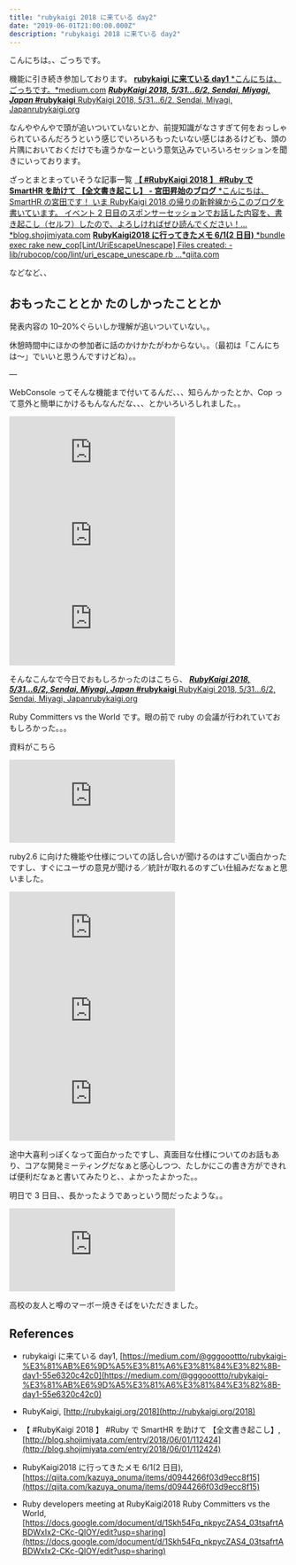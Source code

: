 ```yaml
---
title: "rubykaigi 2018 に来ている day2"
date: "2019-06-01T21:00:00.000Z"
description: "rubykaigi 2018 に来ている day2"
---
```


こんにちは。、ごっちです。

機能に引き続き参加しております。
[**rubykaigi に来ている day1**
*こんにちは、ごっちです。*medium.com](https://medium.com/@gggooottto/rubykaigi-%E3%81%AB%E6%9D%A5%E3%81%A6%E3%81%84%E3%82%8B-day1-55e6320c42c0)
[**_RubyKaigi 2018, 5/31...6/2, Sendai, Miyagi, Japan_ #rubykaigi**
RubyKaigi 2018, 5/31...6/2, Sendai, Miyagi, Japanrubykaigi.org](http://rubykaigi.org/2018)

なんややんやで頭が追いついていないとか、前提知識がなさすぎて何をおっしゃられているんだろうという感じでいろいろもったいない感じはあるけども、頭の片隅においておくだけでも違うかなーという意気込みでいろいろセッションを聞きにいっております。

ざっとまとまっていそうな記事一覧
[**【 #RubyKaigi 2018 】 #Ruby で SmartHR を助けて 【全文書き起こし】 - 宮田昇始のブログ**
*こんにちは、SmartHR の宮田です！ いま RubyKaigi 2018 の帰りの新幹線からこのブログを書いています。 イベント 2 日目のスポンサーセッションでお話した内容を、書き起こし（セルフ）したので、よろしければぜひ読んでください！…*blog.shojimiyata.com](http://blog.shojimiyata.com/entry/2018/06/01/112424)
[**RubyKaigi2018 に行ってきたメモ 6/1(2 日目)**
*bundle exec rake new_cop\[Lint/UriEscapeUnescape\] Files created: - lib/rubocop/cop/lint/uri_escape_unescape.rb …*qiita.com](https://qiita.com/kazuya_onuma/items/d0944266f03d9ecc8f15)

などなど、、

## おもったこととか たのしかったこととか

発表内容の 10–20%ぐらいしか理解が追いついていない。。

休憩時間中にほかの参加者に話のかけかたがわからない。。（最初は「こんにちは〜」でいいと思うんですけどね）。。

—

WebConsole ってそんな機能まで付いてるんだ、、、知らんかったとか、Cop って意外と簡単にかけるもんなんだな、、、とかいろいろしれました。。

<iframe src="https://medium.com/media/ce7f1e5cd32fcc176360c1217e0d1590" frameborder=0></iframe>

<iframe src="https://medium.com/media/0fbc89fc36754392fcec4cd1362afeb6" frameborder=0></iframe>

<iframe src="https://medium.com/media/9e204d64c6b9c0cd52956847574c43e2" frameborder=0></iframe>

そんなこんなで今日でおもしろかったのはこちら、
[**_RubyKaigi 2018, 5/31...6/2, Sendai, Miyagi, Japan_ #rubykaigi**
RubyKaigi 2018, 5/31...6/2, Sendai, Miyagi, Japanrubykaigi.org](http://rubykaigi.org/2018/presentations/rubylangorg.html#jun01)

Ruby Committers vs the World です。眼の前で ruby の会議が行われていておもしろかった。。。

資料がこちら

<iframe src="https://medium.com/media/7bbf5736d8008f544b9d504c00d3af27" frameborder=0></iframe>

ruby2.6 に向けた機能や仕様についての話し合いが聞けるのはすごい面白かったですし、すぐにユーザの意見が聞ける／統計が取れるのすごい仕組みだなぁと思いました。

<iframe src="https://medium.com/media/ca9fea55255e5ef1abed43169677b442" frameborder=0></iframe>

<iframe src="https://medium.com/media/ce6efc3aedc74964646fccde86a8be7e" frameborder=0></iframe>

<iframe src="https://medium.com/media/ed06114f11675f5d8cae2c6b5a7952f4" frameborder=0></iframe>

途中大喜利っぽくなって面白かったですし、真面目な仕様についてのお話もあり、コアな開発ミーティングだなぁと感心しつつ、たしかにこの書き方ができれば便利だなぁと書いてみたりと、、よかったよかった。。

明日で 3 日目、、長かったようであっという間だったような。。

<iframe src="https://medium.com/media/8d0ef83a100c02ec7c29b3de3d572caa" frameborder=0></iframe>

高校の友人と噂のマーボー焼きそばをいただきました。

## References

- rubykaigi に来ている day1, [https://medium.com/@gggooottto/rubykaigi-%E3%81%AB%E6%9D%A5%E3%81%A6%E3%81%84%E3%82%8B-day1-55e6320c42c0](https://medium.com/@gggooottto/rubykaigi-%E3%81%AB%E6%9D%A5%E3%81%A6%E3%81%84%E3%82%8B-day1-55e6320c42c0)

- RubyKaigi, [http://rubykaigi.org/2018](http://rubykaigi.org/2018)

- 【 #RubyKaigi 2018 】 #Ruby で SmartHR を助けて 【全文書き起こし】, [http://blog.shojimiyata.com/entry/2018/06/01/112424](http://blog.shojimiyata.com/entry/2018/06/01/112424)

- RubyKaigi2018 に行ってきたメモ 6/1(2 日目), [https://qiita.com/kazuya_onuma/items/d0944266f03d9ecc8f15](https://qiita.com/kazuya_onuma/items/d0944266f03d9ecc8f15)

- Ruby developers meeting at RubyKaigi2018 Ruby Committers vs the World, [https://docs.google.com/document/d/1Skh54Fq_nkpycZAS4_03tsafrtABDWxIx2-CKc-QIOY/edit?usp=sharing](https://docs.google.com/document/d/1Skh54Fq_nkpycZAS4_03tsafrtABDWxIx2-CKc-QIOY/edit?usp=sharing)
